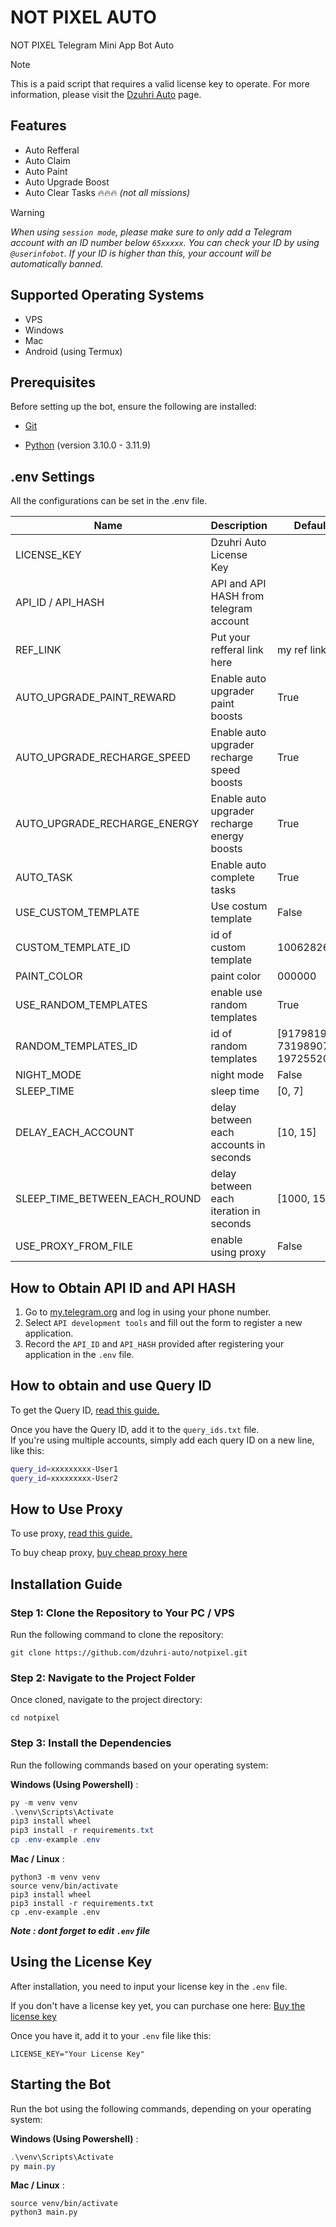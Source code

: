 # NOT PIXEL AUTO

NOT PIXEL Telegram Mini App Bot Auto

> [!NOTE]
> This is a paid script that requires a valid license key to operate. For more information, please visit the [Dzuhri Auto](https://irhamdz.notion.site/Dzuhri-Auto-10f53e55353080f98fbae250bd7172d1) page.

## Features

- Auto Refferal
- Auto Claim
- Auto Paint
- Auto Upgrade Boost
- Auto Clear Tasks 🔥🔥🔥 *(not all missions)*

> [!WARNING]
> *When using `session mode`, please make sure to only add a Telegram account with an ID number below `65xxxxx`. You can check your ID by using `@userinfobot`. If your ID is higher than this, your account will be automatically banned.*

## Supported Operating Systems

- VPS
- Windows
- Mac
- Android (using Termux)

## Prerequisites

Before setting up the bot, ensure the following are installed:

- [Git](https://git-scm.com/downloads)

- [Python](https://www.python.org/downloads/) (version 3.10.0 - 3.11.9)

## .env Settings

All the configurations can be set in the .env file.

| Name                          | Description                                 | Default                             |
| ----------------------------- | ------------------------------------------- | ----------------------------------- |
| LICENSE_KEY                   | Dzuhri Auto License Key                     |                                     |
| API_ID / API_HASH             | API and API HASH from telegram account      |                                     |
| REF_LINK                      | Put your refferal link here                 | my ref link                         |
| AUTO_UPGRADE_PAINT_REWARD     | Enable auto upgrader paint boosts           | True                                |
| AUTO_UPGRADE_RECHARGE_SPEED   | Enable auto upgrader recharge speed boosts  | True                                |
| AUTO_UPGRADE_RECHARGE_ENERGY  | Enable auto upgrader recharge energy boosts | True                                |
| AUTO_TASK                     | Enable auto complete tasks                  | True                                |
| USE_CUSTOM_TEMPLATE           | Use costum template                         | False                               |
| CUSTOM_TEMPLATE_ID            | id of custom template                       | 1006282664                          |
| PAINT_COLOR                   | paint color                                 | 000000                              |
| USE_RANDOM_TEMPLATES          | enable use random templates                 | True                                |
| RANDOM_TEMPLATES_ID           | id of random templates                      | [917981974, 7319890725, 1972552043] |
| NIGHT_MODE                    | night mode                                  | False                               |
| SLEEP_TIME                    | sleep time                                  | [0, 7]                              |
| DELAY_EACH_ACCOUNT            | delay between each accounts in seconds      | [10, 15]                            |
| SLEEP_TIME_BETWEEN_EACH_ROUND | delay between each iteration in seconds     | [1000, 1500]                        |
| USE_PROXY_FROM_FILE           | enable using proxy                          | False                               |

## How to Obtain API ID and API HASH

1. Go to [my.telegram.org](https://my.telegram.org/) and log in using your phone number.
2. Select `API development tools` and fill out the form to register a new application.
3. Record the `API_ID` and `API_HASH` provided after registering your application in the `.env` file.

## How to obtain and use Query ID

To get the Query ID, [read this guide.](https://irhamdz.notion.site/Tutorial-Get-Query-ID-f415621d4a9843d2a7a9ad2cfb9abeb4?pvs=74)

Once you have the Query ID, add it to the `query_ids.txt` file.</br>
If you're using multiple accounts, simply add each query ID on a new line, like this:

```bash
query_id=xxxxxxxxx-User1
query_id=xxxxxxxxx-User2
```

## How to Use Proxy

To use proxy, [read this guide.](https://irhamdz.notion.site/Use-Proxy-11153e553530807aaa14fdfde425723c?pvs=74)

To buy cheap proxy, [buy cheap proxy here](https://proxy-seller.com/?partner=QJGZSHEU86WI9Y)

## Installation Guide

### Step 1: Clone the Repository to Your PC / VPS

Run the following command to clone the repository:

```shell
git clone https://github.com/dzuhri-auto/notpixel.git
```

### Step 2: Navigate to the Project Folder

Once cloned, navigate to the project directory:

```shell
cd notpixel
```

### Step 3: Install the Dependencies

Run the following commands based on your operating system:

**Windows (Using Powershell)** :

```powershell
py -m venv venv
.\venv\Scripts\Activate
pip3 install wheel
pip3 install -r requirements.txt
cp .env-example .env
```

**Mac / Linux** :

```shell
python3 -m venv venv
source venv/bin/activate
pip3 install wheel
pip3 install -r requirements.txt
cp .env-example .env
```

***Note : dont forget to edit `.env` file***

## Using the License Key

After installation, you need to input your license key in the `.env` file.

If you don't have a license key yet, you can purchase one here: [Buy the license key](https://irhamdz.notion.site/Dzuhri-Auto-10f53e55353080f98fbae250bd7172d1)

Once you have it, add it to your `.env` file like this:

```note
LICENSE_KEY="Your License Key"
```

## Starting the Bot

Run the bot using the following commands, depending on your operating system:

**Windows (Using Powershell)** :

```powershell
.\venv\Scripts\Activate
py main.py
```

**Mac / Linux** :

```shell
source venv/bin/activate
python3 main.py
```
